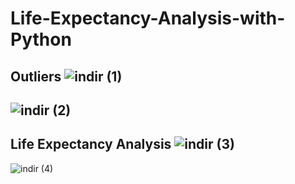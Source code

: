 # Life-Expectancy-Analysis-with-Python
Outliers
![indir (1)](https://user-images.githubusercontent.com/97463861/208999327-32e46d4d-11a6-47cb-ada4-110a5259a424.png)
---------------------------------------
![indir (2)](https://user-images.githubusercontent.com/97463861/208999432-4f307b50-0feb-4c11-85b4-5afeb2b92325.png)
---------------------------------------
Life Expectancy Analysis
![indir (3)](https://user-images.githubusercontent.com/97463861/208999475-c1ddef24-84c8-46fc-9c34-cbcb88bd52e6.png)
---------------------------------------
![indir (4)](https://user-images.githubusercontent.com/97463861/208999547-0f5ed933-c07c-4d59-9fe9-27da282d3408.png)
